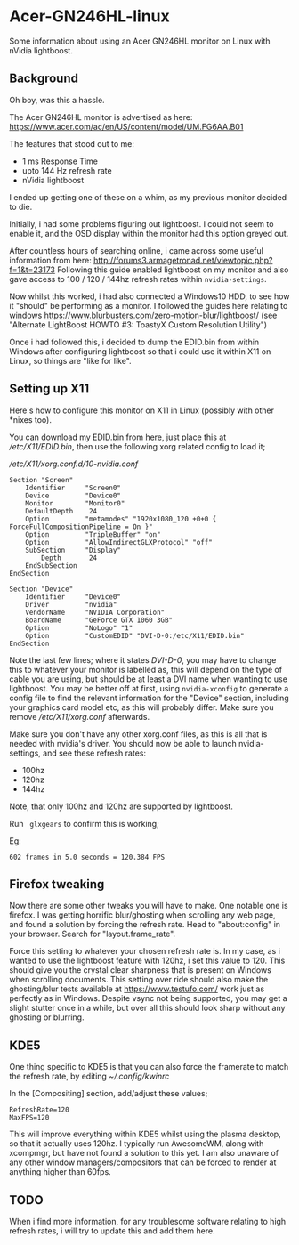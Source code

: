 # Acer-GN246HL-linux
Some information about using an Acer GN246HL monitor on Linux with nVidia lightboost.

## Background
Oh boy, was this a hassle. 

The Acer GN246HL monitor is advertised as here: https://www.acer.com/ac/en/US/content/model/UM.FG6AA.B01

The features that stood out to me:

* 1 ms Response Time
* upto 144 Hz refresh rate
* nVidia lightboost

I ended up getting one of these on a whim, as my previous monitor decided to die.

Initially, i had some problems figuring out lightboost. I could not seem to enable it, and the OSD display within the monitor had this option greyed out. 

After countless hours of searching online, i came across some useful information from here: http://forums3.armagetronad.net/viewtopic.php?f=1&t=23173
Following this guide enabled lightboost on my monitor and also gave access to 100 / 120 / 144hz refresh rates within `nvidia-settings`.

Now whilst this worked, i had also connected a Windows10 HDD, to see how it "should" be performing as a monitor. I followed the guides here relating to windows https://www.blurbusters.com/zero-motion-blur/lightboost/
(see "Alternate LightBoost HOWTO #3: ToastyX Custom Resolution Utility")

Once i had followed this, i decided to dump the EDID.bin from within Windows after configuring lightboost so that i could use it within X11 on Linux, so things are "like for like". 

## Setting up X11

Here's how to configure this monitor on X11 in Linux (possibly with other *nixes too).

You can download my EDID.bin from [here](https://github.com/Jigoku/Acer-GN246HL-linux/blob/master/files/EDID.bin), just place this at */etc/X11/EDID.bin*, then use the following xorg related config to load it;

*/etc/X11/xorg.conf.d/10-nvidia.conf*
```
Section "Screen"
    Identifier     "Screen0"
    Device         "Device0"
    Monitor        "Monitor0"
    DefaultDepth    24
    Option         "metamodes" "1920x1080_120 +0+0 { ForceFullCompositionPipeline = On }" 
    Option         "TripleBuffer" "on" 
    Option         "AllowIndirectGLXProtocol" "off" 
    SubSection     "Display"
        Depth       24
    EndSubSection
EndSection

Section "Device"
    Identifier     "Device0"
    Driver         "nvidia"
    VendorName     "NVIDIA Corporation"
    BoardName	   "GeForce GTX 1060 3GB"
    Option         "NoLogo" "1"
    Option         "CustomEDID" "DVI-D-0:/etc/X11/EDID.bin"
EndSection
```

Note the last few lines; where it states *DVI-D-0*, you may have to change this to whatever your monitor is labelled as, this will depend on the type of cable you are using, but should be at least a DVI name when wanting to use lightboost. You may be better off at first, using `nvidia-xconfig` to generate a config file to find the relevant information for the "Device" section, including your graphics card model etc, as this will probably differ. Make sure you remove */etc/X11/xorg.conf* afterwards.

Make sure you don't have any other xorg.conf files, as this is all that is needed with nvidia's driver.
You should now be able to launch nvidia-settings, and see these refresh rates:

* 100hz
* 120hz
* 144hz

Note, that only 100hz and 120hz are supported by lightboost.

Run ` glxgears` to confirm this is working;

Eg: 
```
602 frames in 5.0 seconds = 120.384 FPS
```

## Firefox tweaking

Now there are some other tweaks you will have to make. One notable one is firefox. I was getting horrific blur/ghosting when scrolling any web page, and found a solution by forcing the refresh rate.
Head to "about:config" in your browser. Search for "layout.frame_rate". 

Force this setting to whatever your chosen refresh rate is. In my case, as i wanted to use the lightboost feature with 120hz, i set this value to 120.
This should give you the crystal clear sharpness that is present on Windows when scrolling documents. This setting over ride should also make the ghosting/blur tests available at https://www.testufo.com/ work just as perfectly as in Windows. Despite vsync not being supported, you may get a slight stutter once in a while, but over all this should look sharp without any ghosting or blurring.

## KDE5

One thing specific to KDE5 is that you can also force the framerate to match the refresh rate, by editing *~/.config/kwinrc*

In the [Compositing] section, add/adjust these values;

```
RefreshRate=120
MaxFPS=120

```

This will improve everything within KDE5 whilst using the plasma desktop, so that it actually uses 120hz. I typically run AwesomeWM, along with xcompmgr, but have not found a solution to this yet. I am also unaware of any other window managers/compositors that can be forced to render at anything higher than 60fps.


## TODO 
When i find more information, for any troublesome software relating to high refresh rates, i will try to update this and add them here.
